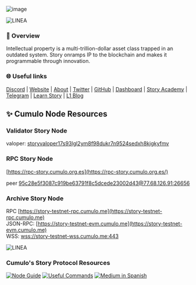 ![image](https://github.com/user-attachments/assets/4d6332b2-0852-41f0-8ed3-57c41385a411)


![LINEA](https://github.com/user-attachments/assets/6cbf6840-7d91-482b-9f97-bdbaf8187e9f)


### 📌 Overview
Intellectual property is a multi-trillion-dollar asset class trapped in an outdated system. Story onramps IP to the blockchain and makes it programmable through innovation.

### 🌐 Useful links  
[Discord](https://discord.gg/storyprotocol) | [Website](https://www.storyprotocol.xyz) | [About](https://docs.story.foundation/docs/what-is-story) | [Twitter](https://twitter.com/StoryProtocol) | [GitHub](https://github.com/storyprotocol) | [Dashboard](https://explorer.storyprotocol.xyz/) | [Story Academy](https://www.storyprotocol.xyz/academy) | [Telegram](https://t.me/+gInJTVTz2mcwZWZh) | [Learn Story](https://www.storyhousekbw.xyz/) | [L1 Blog](https://www.storyprotocol.xyz/media/story-tokenizing-creativity-on-the-worlds-ip-blockchain)   

## ✨ Cumulo Node Resources   

### Validator Story Node   
valoper: [storyvaloper17s93lgl2ym8f98dukr7n9524sedxh8kjgkyfmv](https://testnet.story.explorers.guru/validator/storyvaloper17s93lgl2ym8f98dukr7n9524sedxh8kjgkyfmv)

### RPC Story Node   
[https://rpc-story.cumulo.org.es](https://rpc-story.cumulo.org.es/)  

peer	[95c28e5f3087c919be63791f8c5dcede23002d43@77.68.126.91:26656](https://github.com/user-attachments/assets/017e6a06-e699-4fc6-9b33-48366aea54ad)

### Archive Story Node  
RPC [https://story-testnet-rpc.cumulo.me](https://story-testnet-rpc.cumulo.me)   
JSON-RPC: [https://story-testnet-evm.cumulo.me](https://story-testnet-evm.cumulo.me)  
WSS: [wss://story-testnet-wss.cumulo.me:443](wss://story-testnet-wss.cumulo.me:443)  


![LINEA](https://github.com/user-attachments/assets/6cbf6840-7d91-482b-9f97-bdbaf8187e9f)

### Cumulo's Story Protocol Resources

[![Node Guide](https://img.shields.io/badge/-Node%20Guide-505050?style=for-the-badge&logo=github&logoColor=white)](https://github.com/Cumulo-pro/Story_protocol/blob/main/node-guide.md)
[![Useful Commands](https://img.shields.io/badge/-Useful%20Commands-505050?style=for-the-badge&logo=github&logoColor=white)](https://github.com/Cumulo-pro/Story_protocol/blob/main/useful_commands.md)
[![Medium in Spanish](https://img.shields.io/badge/-Medium%20in%20Spanish-505050?style=for-the-badge&logo=medium&logoColor=white)](https://medium.com/story-espa%C3%B1ol)

